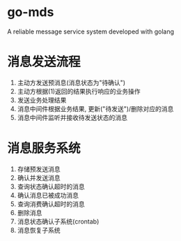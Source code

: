 # go-mds

A reliable message service system developed with golang

# 消息发送流程
1. 主动方发送预消息(消息状态为"待确认")
2. 主动方根据(1)返回的结果执行响应的业务操作
3. 发送业务处理结果
4. 消息中间件根据业务结果, 更新("待发送")/删除对应的消息
5. 消息中间件监听并接收待发送状态的消息


# 消息服务系统
1. 存储预发送消息
2. 确认并发送消息
3. 查询状态确认超时的消息
4. 确认消息已被成功消息
5. 查询消费确认超时的消息
6. 删除消息
7. 消息状态确认子系统(crontab)
8. 消息恢复子系统
